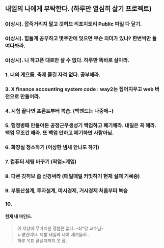 ## 내일의 나에게 부탁한다. (하루만 열심히 살기 프로젝트)

### 0(상시). 깝죽거리지 말고 깃허브 리포지토리 Public 파일 다 닫기.
### 0(상시). 힘들게 공부하고 몇주만에 잊으면 무슨 의미가 있냐? 한번씩만 들여다봐라.
### 0(상시). 니 하고픈 대로만 살 수 없다. 하루만 똑바로 살아라.  
### 1. 너의 게으름. 축제 즐길 자격 없다. 공부해라.
### 3. X finance accounting system code : way2는 집어치우고 web 버전으로 만들어라.
### 4. 시험 끝나면 프론트부터 복습. (백엔드는 나중에~)
### 5. 행정병때 만들어둔 공정근무생성기 백업하고 폐기해라. 내일은 꼭 해라. 백업 무조건 해라. 또 백업 안하고 폐기하면 사람아님.
### 6. 화장실 청소하기 (이상한 냄새 안나도 하기)
### 7. 컴퓨터 세팅 바꾸기 (작업>게임)
### 8. 다른 깃허브 좀 신경써라 (매일매일 커밋하기 현재 실패 기록중)
### 9. 부동산설계, 투자설계, 미시경제, 거시경제 처음부터 복습 
### 10. 


#### 현재 내 마인드.
> 이 세상에 무가치한 경험은 없다. -최*영 교수님- <br>
> ㄴ명언이다. 제발 내일의 나야 새겨들어.. <br>
> 하루 목표 끝낼때까지 못 잠.
